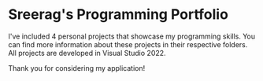 # Sreerag's Programming Portfolio

I've included 4 personal projects that showcase my programming skills. You can find more information about these projects in their respective folders.
All projects are developed in Visual Studio 2022.

Thank you for considering my application!
